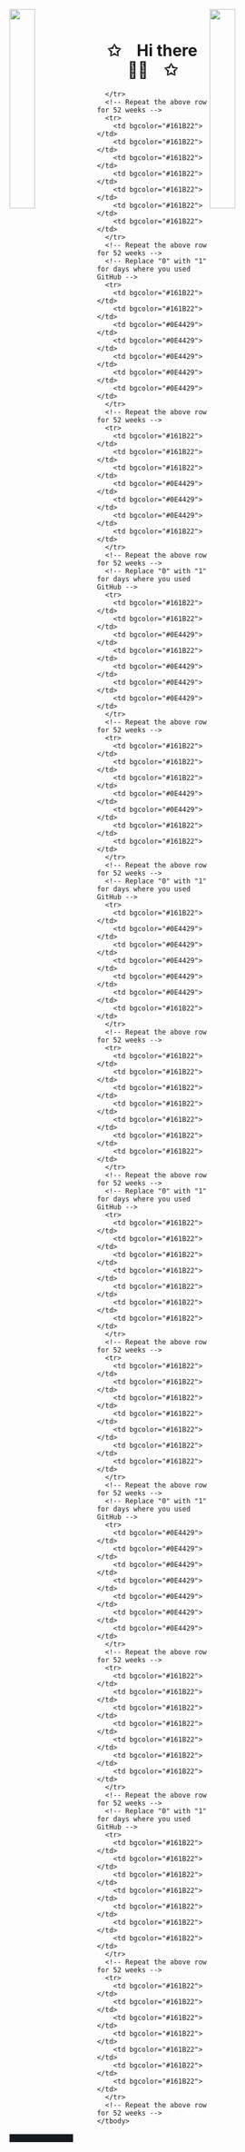 <img align="left" src="https://user-images.githubusercontent.com/65187002/144930161-2f783401-8d27-4fdf-a2f7-cc0ba32f1f1f.gif" width="30%" style="display:inline;"><img align="right" src="https://user-images.githubusercontent.com/65187002/144930161-2f783401-8d27-4fdf-a2f7-cc0ba32f1f1f.gif" width="30%" style="display:inline;">

<br>

<p align="center">
  <h1 align="center">✩&emsp;Hi there 👋🏼&emsp;✩</h1>
</p>



<!--
**NadavIs56/NadavIs56** is a ✨ _special_ ✨ repository because its `README.md` (this file) appears on your GitHub profile.

Here are some ideas to get you started:

- 🔭 I’m currently working on ...
- 🌱 I’m currently learning ...
- 👯 I’m looking to collaborate on ...
- 🤔 I’m looking for help with ...
- 💬 Ask me about ...
- 📫 How to reach me: ...
- 😄 Pronouns: ...
- ⚡ Fun fact: ...
-->


<!DOCTYPE html>
<html>
<head>
  <style>
    table {
      border-collapse: collapse;
    }
    
    td {
      width: 10px;
      height: 10px;
      padding: 0;
    }
  </style>
</head>
<body>
  <table>
    <tbody>
      <tr>
        <td bgcolor="#161B22"></td>
        <td bgcolor="#161B22"></td>
        <td bgcolor="#161B22"></td>
        <td bgcolor="#161B22"></td>
        <td bgcolor="#161B22"></td>
        <td bgcolor="#161B22"></td>
        <td bgcolor="#161B22"></td>
      </tr>
      <tr>
        <td bgcolor="#161B22"></td>
        <td bgcolor="#161B22"></td>
        <td bgcolor="#161B22"></td>
        <td bgcolor="#161B22"></td>
        <td bgcolor="#161B22"></td>
        <td bgcolor="#161B22"></td>
        <td bgcolor="#161B22"></td>
        
      </tr>
      <!-- Repeat the above row for 52 weeks -->
      <tr>
        <td bgcolor="#161B22"></td>
        <td bgcolor="#161B22"></td>
        <td bgcolor="#161B22"></td>
        <td bgcolor="#161B22"></td>
        <td bgcolor="#161B22"></td>
        <td bgcolor="#161B22"></td>
        <td bgcolor="#161B22"></td>
      </tr>
      <!-- Repeat the above row for 52 weeks -->
      <!-- Replace "0" with "1" for days where you used GitHub -->
      <tr>
        <td bgcolor="#161B22"></td>
        <td bgcolor="#161B22"></td>
        <td bgcolor="#0E4429"></td>
        <td bgcolor="#0E4429"></td>
        <td bgcolor="#0E4429"></td>
        <td bgcolor="#0E4429"></td>
        <td bgcolor="#0E4429"></td>
      </tr>
      <!-- Repeat the above row for 52 weeks -->
      <tr>
        <td bgcolor="#161B22"></td>
        <td bgcolor="#161B22"></td>
        <td bgcolor="#161B22"></td>
        <td bgcolor="#0E4429"></td>
        <td bgcolor="#0E4429"></td>
        <td bgcolor="#0E4429"></td>
        <td bgcolor="#161B22"></td>
      </tr>
      <!-- Repeat the above row for 52 weeks -->
      <!-- Replace "0" with "1" for days where you used GitHub -->
      <tr>
        <td bgcolor="#161B22"></td>
        <td bgcolor="#161B22"></td>
        <td bgcolor="#0E4429"></td>
        <td bgcolor="#161B22"></td>
        <td bgcolor="#0E4429"></td>
        <td bgcolor="#0E4429"></td>
        <td bgcolor="#0E4429"></td>
      </tr>
      <!-- Repeat the above row for 52 weeks -->
      <tr>
        <td bgcolor="#161B22"></td>
        <td bgcolor="#161B22"></td>
        <td bgcolor="#161B22"></td>
        <td bgcolor="#0E4429"></td>
        <td bgcolor="#0E4429"></td>
        <td bgcolor="#161B22"></td>
        <td bgcolor="#161B22"></td>
      </tr>
      <!-- Repeat the above row for 52 weeks -->
      <!-- Replace "0" with "1" for days where you used GitHub -->
      <tr>
        <td bgcolor="#161B22"></td>
        <td bgcolor="#0E4429"></td>
        <td bgcolor="#0E4429"></td>
        <td bgcolor="#0E4429"></td>
        <td bgcolor="#0E4429"></td>
        <td bgcolor="#0E4429"></td>
        <td bgcolor="#161B22"></td>
      </tr>
      <!-- Repeat the above row for 52 weeks -->
      <tr>
        <td bgcolor="#161B22"></td>
        <td bgcolor="#161B22"></td>
        <td bgcolor="#161B22"></td>
        <td bgcolor="#161B22"></td>
        <td bgcolor="#161B22"></td>
        <td bgcolor="#161B22"></td>
        <td bgcolor="#161B22"></td>
      </tr>
      <!-- Repeat the above row for 52 weeks -->
      <!-- Replace "0" with "1" for days where you used GitHub -->
      <tr>
        <td bgcolor="#161B22"></td>
        <td bgcolor="#161B22"></td>
        <td bgcolor="#161B22"></td>
        <td bgcolor="#161B22"></td>
        <td bgcolor="#161B22"></td>
        <td bgcolor="#161B22"></td>
        <td bgcolor="#161B22"></td>
      </tr>
      <!-- Repeat the above row for 52 weeks -->
      <tr>
        <td bgcolor="#161B22"></td>
        <td bgcolor="#161B22"></td>
        <td bgcolor="#161B22"></td>
        <td bgcolor="#161B22"></td>
        <td bgcolor="#161B22"></td>
        <td bgcolor="#161B22"></td>
        <td bgcolor="#161B22"></td>
      </tr>
      <!-- Repeat the above row for 52 weeks -->
      <!-- Replace "0" with "1" for days where you used GitHub -->
      <tr>
        <td bgcolor="#0E4429"></td>
        <td bgcolor="#0E4429"></td>
        <td bgcolor="#0E4429"></td>
        <td bgcolor="#0E4429"></td>
        <td bgcolor="#0E4429"></td>
        <td bgcolor="#0E4429"></td>
        <td bgcolor="#0E4429"></td>
      </tr>
      <!-- Repeat the above row for 52 weeks -->
      <tr>
        <td bgcolor="#161B22"></td>
        <td bgcolor="#161B22"></td>
        <td bgcolor="#161B22"></td>
        <td bgcolor="#161B22"></td>
        <td bgcolor="#161B22"></td>
        <td bgcolor="#161B22"></td>
        <td bgcolor="#161B22"></td>
      </tr>
      <!-- Repeat the above row for 52 weeks -->
      <!-- Replace "0" with "1" for days where you used GitHub -->
      <tr>
        <td bgcolor="#161B22"></td>
        <td bgcolor="#161B22"></td>
        <td bgcolor="#161B22"></td>
        <td bgcolor="#161B22"></td>
        <td bgcolor="#161B22"></td>
        <td bgcolor="#161B22"></td>
        <td bgcolor="#161B22"></td>
      </tr>
      <!-- Repeat the above row for 52 weeks -->
      <tr>
        <td bgcolor="#161B22"></td>
        <td bgcolor="#161B22"></td>
        <td bgcolor="#161B22"></td>
        <td bgcolor="#161B22"></td>
        <td bgcolor="#161B22"></td>
        <td bgcolor="#161B22"></td>
        <td bgcolor="#161B22"></td>
      </tr>
      <!-- Repeat the above row for 52 weeks -->
    </tbody>
  </table>
</body>
</html>
